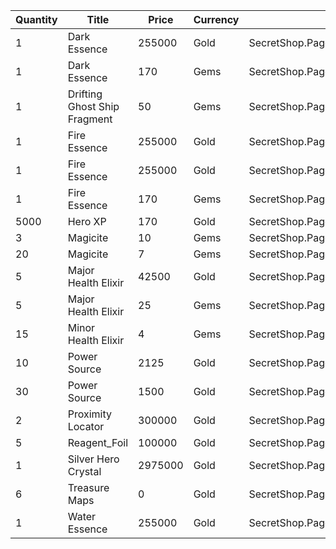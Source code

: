 | Quantity | Title | Price | Currency |  Dev Name |
| -------- | ----- | ----- | -------- |  -------- |
| 1 | Dark Essence | 255000 | Gold | SecretShop.Page02.Reagent.04 |
| 1 | Dark Essence | 170 | Gems | SecretShop.Page02.UnderworldTrader.14 |
| 1 | Drifting Ghost Ship Fragment | 50 | Gems | SecretShop.Page02.TreasureMap.06 |
| 1 | Fire Essence | 255000 | Gold | SecretShop.Page02.Reagent.06 |
| 1 | Fire Essence | 255000 | Gold | SecretShop.Page02.Shard.02 |
| 1 | Fire Essence | 170 | Gems | SecretShop.Page02.UnderworldTrader.15 |
| 5000 | Hero XP | 170 | Gold | SecretShop.Page02.Misc.06 |
| 3 | Magicite | 10 | Gems | SecretShop.Page02.Ore.02 |
| 20 | Magicite | 7 | Gems | SecretShop.Page02.UnderworldTrader.01 |
| 5 | Major Health Elixir | 42500 | Gold | SecretShop.Page02.Elixir.01 |
| 5 | Major Health Elixir | 25 | Gems | SecretShop.Page02.Elixir.06 |
| 15 | Minor Health Elixir | 4 | Gems | SecretShop.Page02.Elixir.07 |
| 10 | Power Source | 2125 | Gold | SecretShop.Page02.Reagent.02 |
| 30 | Power Source | 1500 | Gold | SecretShop.Page02.UnderworldTraderGold.01 |
| 2 | Proximity Locator | 300000 | Gold | SecretShop.Page02.Misc.02 |
| 5 | Reagent_Foil | 100000 | Gold | SecretShop.Page02.CharShard.07 |
| 1 | Silver Hero Crystal | 2975000 | Gold | SecretShop.Page02.UnderworldTrader.10 |
| 6 | Treasure Maps | 0 | Gold | SecretShop.Page02.Free.03 |
| 1 | Water Essence | 255000 | Gold | SecretShop.Page02.Reagent.03 |
